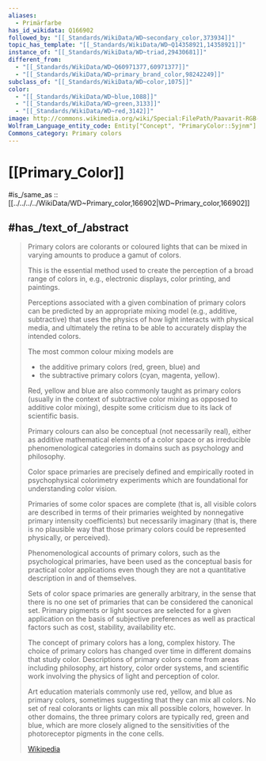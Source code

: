 ```yaml
---
aliases:
  - Primärfarbe
has_id_wikidata: Q166902
followed_by: "[[_Standards/WikiData/WD~secondary_color,373934]]"
topic_has_template: "[[_Standards/WikiData/WD~Q14358921,14358921]]"
instance_of: "[[_Standards/WikiData/WD~triad,29430681]]"
different_from:
  - "[[_Standards/WikiData/WD~Q60971377,60971377]]"
  - "[[_Standards/WikiData/WD~primary_brand_color,98242249]]"
subclass_of: "[[_Standards/WikiData/WD~color,1075]]"
color:
  - "[[_Standards/WikiData/WD~blue,1088]]"
  - "[[_Standards/WikiData/WD~green,3133]]"
  - "[[_Standards/WikiData/WD~red,3142]]"
image: http://commons.wikimedia.org/wiki/Special:FilePath/Paavarit-RGB-CMY.jpg
Wolfram_Language_entity_code: Entity["Concept", "PrimaryColor::5yjnm"]
Commons_category: Primary colors
---
```


# [[Primary_Color]] 

#is_/same_as :: [[../../../../WikiData/WD~Primary_color,166902|WD~Primary_color,166902]]  

## #has_/text_of_/abstract 

> Primary colors are colorants or coloured lights 
> that can be mixed in varying amounts to produce a gamut of colors. 
> 
> This is the essential method used to create the perception of a broad range of colors in, e.g., 
> electronic displays, color printing, and paintings. 
> 
> Perceptions associated with a given combination of primary colors can be predicted 
> by an appropriate mixing model (e.g., additive, subtractive) 
> that uses the physics of how light interacts with physical media, 
> and ultimately the retina to be able to accurately display the intended colors. 
>
> The most common colour mixing models are 
> - the additive primary colors (red, green, blue) and 
> - the subtractive primary colors (cyan, magenta, yellow). 
> 
> Red, yellow and blue are also commonly taught as primary colors 
> (usually in the context of subtractive color mixing as opposed to additive color mixing), 
> despite some criticism due to its lack of scientific basis.
>
> Primary colours can also be conceptual (not necessarily real), 
> either as additive mathematical elements of a color space 
> or as irreducible phenomenological categories in domains such as psychology and philosophy. 
> 
> Color space primaries are precisely defined 
> and empirically rooted in psychophysical colorimetry experiments 
> which are foundational for understanding color vision. 
> 
> Primaries of some color spaces are complete (that is, all visible colors are described 
> in terms of their primaries weighted by nonnegative primary intensity coefficients) 
> but necessarily imaginary (that is, there is no plausible way 
> that those primary colors could be represented physically, or perceived). 
> 
> Phenomenological accounts of primary colors, such as the psychological primaries, 
> have been used as the conceptual basis for practical color applications 
> even though they are not a quantitative description in and of themselves.
>
> Sets of color space primaries are generally arbitrary, in the sense that 
> there is no one set of primaries that can be considered the canonical set. 
> Primary pigments or light sources are selected for a given application 
> on the basis of subjective preferences as well as practical factors such as cost, stability, availability etc.
>
> The concept of primary colors has a long, complex history. 
> The choice of primary colors has changed over time in different domains that study color. 
> Descriptions of primary colors come from areas including philosophy, art history, 
> color order systems, and scientific work involving the physics of light and perception of color.
>
> Art education materials commonly use red, yellow, and blue as primary colors, 
> sometimes suggesting that they can mix all colors. 
> No set of real colorants or lights can mix all possible colors, however. 
> In other domains, the three primary colors are typically red, green and blue, 
> which are more closely aligned to the sensitivities of the photoreceptor pigments in the cone cells.
>
> [Wikipedia](https://en.wikipedia.org/wiki/Primary%20color)  

